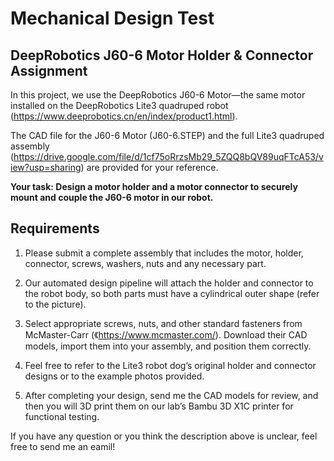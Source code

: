# Mechanical Design Test

## DeepRobotics J60-6 Motor Holder & Connector Assignment

In this project, we use the DeepRobotics J60-6 Motor—the same motor installed on the DeepRobotics Lite3 quadruped robot (<https://www.deeprobotics.cn/en/index/product1.html>).

The CAD file for the J60-6 Motor (J60-6.STEP) and the full Lite3 quadruped assembly (<https://drive.google.com/file/d/1cf75oRrzsMb29_5ZQQ8bQV89uqFTcA53/view?usp=sharing>) are provided for your reference.

**Your task: Design a motor holder and a motor connector to securely mount and couple the J60-6 motor in our robot.**


## Requirements

1. Please submit a complete assembly that includes the motor, holder, connector, screws, washers, nuts and any necessary part.

2. Our automated design pipeline will attach the holder and connector to the robot body, so both parts must have a cylindrical outer shape (refer to the picture).

3. Select appropriate screws, nuts, and other standard fasteners from McMaster-Carr (《https://www.mcmaster.com/). Download their CAD models, import them into your assembly, and position them correctly.

4. Feel free to refer to the Lite3 robot dog’s original holder and connector designs or to the example photos provided.

5. After completing your design, send me the CAD models for review, and then you will 3D print them on our lab’s Bambu 3D X1C printer for functional testing.

If you have any question or you think the description above is unclear, feel free to send me an eamil!